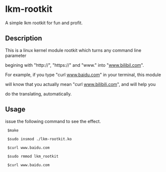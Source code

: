 # lkm-rootkit
A simple lkm rootkit for fun and profit.

## Description
This is a linux kernel module rootkit which turns any command line parameter

begining with "http://", "https://" and "www." into "www.bilibil.com".

For example, if you type "curl www.baidu.com" in your terminal, this module

will know that you actually mean "curl www.bilibili.com", and will help you

do the translating, automatically.

## Usage
issue the following command to see the effect.

```
 $make
 
 $sudo insmod ./lkm-rootkit.ko
 
 $curl www.baidu.com
 
 $sudo rmmod lkm_rootkit
 
 $curl www.baidu.com
```
 
 
 

